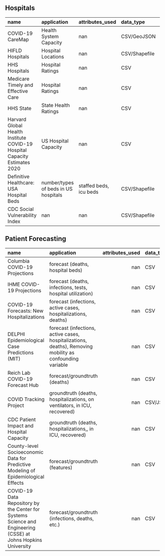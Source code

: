 ## Hospitals
| name                                                                      | application                          | attributes_used        | data_type     | geographical   | geospatial   | resolution        | source                                                                                                                                                           |
|:--------------------------------------------------------------------------|:-------------------------------------|:-----------------------|:--------------|:---------------|:-------------|:------------------|:-----------------------------------------------------------------------------------------------------------------------------------------------------------------|
| COVID-19 CareMap                                                          | Health System Capacity               | nan                    | CSV/GeoJSON   | yes            | yes          | county            | [Link](https://github.com/covidcaremap/covid19-healthsystemcapacity)                                                                                             |
| HIFLD Hospitals                                                           | Hospital Locations                   | nan                    | CSV/Shapefile | yes            | yes          | facility          | [Link](https://hifld-geoplatform.opendata.arcgis.com/datasets/hospitals)                                                                                         |
| HHS Hospitals                                                             | Hospital Ratings                     | nan                    | CSV           | yes            | yes          | county            | [Link](https://healthdata.gov/dataset/hcahps-hospital)                                                                                                           |
| Medicare Timely and Effective Care                                        | Hospital Ratings                     | nan                    | CSV           | yes            | no           | facility          | [Link](https://data.medicare.gov/Hospital-Compare/Timely-and-Effective-Care-Hospital/yv7e-xc69)                                                                  |
| HHS State                                                                 | State Health Ratings                 | nan                    | CSV           | yes            | no           | state             | [Link](https://healthdata.gov/dataset/hcahps-state)                                                                                                              |
| Harvard Global Health Institute COVID-19 Hospital Capacity Estimates 2020 | US Hospital Capacity                 | nan                    | CSV           | yes            | no           | state/some cities | [Link](https://globalepidemics.org/our-data/hospital-capacity/)                                                                                                  |
| Definitive Healthcare: USA Hospital Beds                                  | number/types of beds in US hospitals | staffed beds, icu beds | CSV/Shapefile | yes            | yes          | facility          | [Link](https://coronavirus-resources.esri.com/datasets/definitivehc::definitive-healthcare-usa-hospital-beds/data?geometry=-169.346%2C29.120%2C-37.422%2C52.084) |
| CDC Social Vulnerability Index                                            | nan                                  | nan                    | CSV/Shapefile | yes            | yes          | state             | [Link](https://svi.cdc.gov/data-and-tools-download.html)                                                                                                         |

## Patient Forecasting

| name                                          | application                                                               |   attributes_used | data_type   | geographical   | geospatial   | resolution   | source                                                                                          |
|:----------------------------------------------|:--------------------------------------------------------------------------|------------------:|:------------|:---------------|:-------------|:-------------|:------------------------------------------------------------------------------------------------|
| Columbia COVID-19 Projections                 | forecast (deaths, hospital beds)                                          |               nan | CSV         | yes            | no           | county       | [Link](https://github.com/shaman-lab/COVID-19Projection)                                        |
| IHME COVID-19 Projections                     | forecast (deaths, infections, tests, hospital utilization)                |               nan | CSV         | yes            | no           | state        | [Link](https://covid19.healthdata.org/united-states-of-america)                                 |
| COVID-19 Forecasts: New Hospitalizations      | forecast (infections, active cases, hospitalizations, deaths)             |               nan | CSV         | yes            | no           | state        | [Link](https://www.cdc.gov/coronavirus/2019-ncov/cases-updates/hospitalizations-forecasts.html) |
| DELPHI Epidemiological Case Predictions (MIT) | forecast (infections, active cases, hospitalizations, deaths), Removing mobility as confounding variable             |               nan | CSV         | yes            | no           | state        | [Link](https://www.covidanalytics.io/projections)                                               |
| Reich Lab COVID-19 Forecast Hub               | forecast/groundtruth (deaths)                                             |               nan | CSV         | yes            | no           | state        | [Link](https://github.com/reichlab/covid19-forecast-hub)                                        |
| COVID Tracking Project                        | groundtruth (deaths, hospitalizations, on ventilators, in ICU, recovered) |               nan | CSV/JSON    | yes            | no           | state        | [Link](https://covidtracking.com/data)                                                          |
| CDC Patient Impact and Hospital Capacity      | groundtruth (deaths, hospitalizations,, in ICU, recovered)                |               nan | CSV         | yes            | no           | state        | [Link](https://www.cdc.gov/nhsn/covid19/report-patient-impact.html)                             |
| County-level Socioeconomic Data for Predictive Modeling of Epidemiological Effects               | forecast/groundtruth (features)                                             |               nan | CSV         | yes            | no           | county       | [Link](https://github.com/JieYingWu/COVID-19_US_County-level_Summaries)                                        |
| COVID-19 Data Repository by the Center for Systems Science and Engineering (CSSE) at Johns Hopkins University               | forecast/groundtruth (infections, deaths, etc.)                                             |               nan | CSV         | yes            | no           | county       | [Link](https://github.com/CSSEGISandData/COVID-19)                                        |
